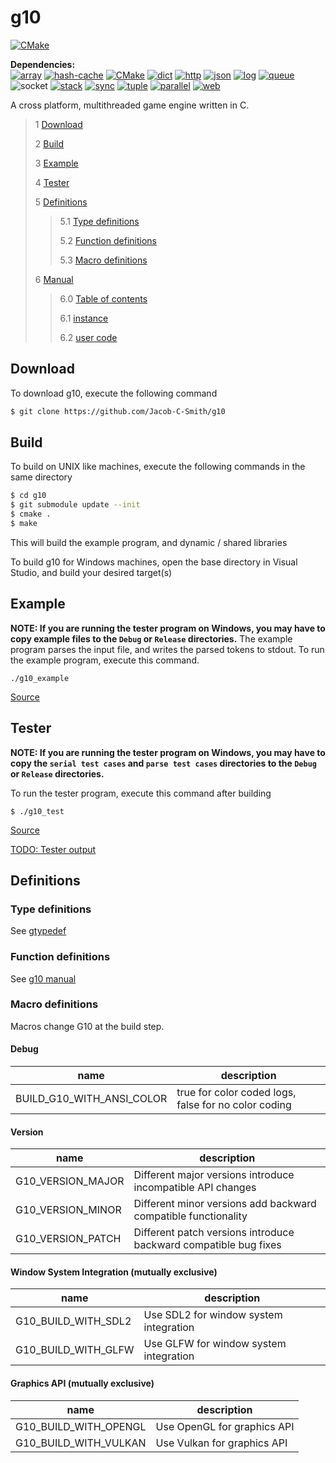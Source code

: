 # g10
[![CMake](https://github.com/Jacob-C-Smith/g10/actions/workflows/cmake.yml/badge.svg)](https://github.com/Jacob-C-Smith/g10/actions/workflows/cmake.yml)

**Dependencies:**\
[![array](https://github.com/Jacob-C-Smith/array/actions/workflows/cmake.yml/badge.svg?branch=main)](https://github.com/Jacob-C-Smith/array/actions/workflows/cmake.yml) [![hash-cache](https://github.com/Jacob-C-Smith/hash-cache/actions/workflows/cmake.yml/badge.svg)](https://github.com/Jacob-C-Smith/hash-cache/actions/workflows/cmake.yml) [![CMake](https://github.com/Jacob-C-Smith/circular-buffer/actions/workflows/cmake.yml/badge.svg)](https://github.com/Jacob-C-Smith/circular-buffer/actions/workflows/cmake.yml) [![dict](https://github.com/Jacob-C-Smith/dict/actions/workflows/cmake.yml/badge.svg)](https://github.com/Jacob-C-Smith/dict/actions/workflows/cmake.yml) [![http](https://github.com/Jacob-C-Smith/http/actions/workflows/cmake.yml/badge.svg)](https://github.com/Jacob-C-Smith/http/actions/workflows/cmake.yml) [![json](https://github.com/Jacob-C-Smith/json/actions/workflows/cmake.yml/badge.svg)](https://github.com/Jacob-C-Smith/json/actions/workflows/cmake.yml) [![log](https://github.com/Jacob-C-Smith/log/actions/workflows/cmake.yml/badge.svg)](https://github.com/Jacob-C-Smith/log/actions/workflows/cmake.yml) [![queue](https://github.com/Jacob-C-Smith/queue/actions/workflows/cmake.yml/badge.svg)](https://github.com/Jacob-C-Smith/queue/actions/workflows/cmake.yml) ![socket](https://github.com/Jacob-C-Smith/socket/actions/workflows/cmake.yml/badge.svg) [![stack](https://github.com/Jacob-C-Smith/stack/actions/workflows/cmake.yml/badge.svg)](https://github.com/Jacob-C-Smith/stack/actions/workflows/cmake.yml) [![sync](https://github.com/Jacob-C-Smith/sync/actions/workflows/cmake.yml/badge.svg)](https://github.com/Jacob-C-Smith/sync/actions/workflows/cmake.yml) [![tuple](https://github.com/Jacob-C-Smith/tuple/actions/workflows/cmake.yml/badge.svg)](https://github.com/Jacob-C-Smith/tuple/actions/workflows/cmake.yml) [![parallel](https://github.com/Jacob-C-Smith/parallel/actions/workflows/cmake.yml/badge.svg)](https://github.com/Jacob-C-Smith/parallel/actions/workflows/cmake.yml) [![web](https://github.com/Jacob-C-Smith/web/actions/workflows/cmake.yml/badge.svg)](https://github.com/Jacob-C-Smith/web/actions/workflows/cmake.yml)

 A cross platform, multithreaded game engine written in C. 
 
 > 1 [Download](#download)
 >
 > 2 [Build](#build)
 >
 > 3 [Example](#example)
 >
 > 4 [Tester](#tester)
 >
 > 5 [Definitions](#definitions)
 >
 >> 5.1 [Type definitions](#type-definitions)
 >>
 >> 5.2 [Function definitions](#function-definitions)
 >>
 >> 5.3 [Macro definitions](#macro-definitinos)
 >>
 > 6 [Manual](#manual)
 >
 >> 6.0 [Table of contents](#topics)
 >>
 >> 6.1 [instance](#instance)
 >>
 >> 6.2 [user code](#user-code)

 ## Download
 To download g10, execute the following command
 ```bash
 $ git clone https://github.com/Jacob-C-Smith/g10
 ```
 ## Build
 To build on UNIX like machines, execute the following commands in the same directory
 ```bash
 $ cd g10
 $ git submodule update --init
 $ cmake .
 $ make
 ```
  This will build the example program, and dynamic / shared libraries

  To build g10 for Windows machines, open the base directory in Visual Studio, and build your desired target(s)
 ## Example
 **NOTE: If you are running the tester program on Windows, you may have to copy example files to the ```Debug``` or ```Release``` directories.**
 The example program parses the input file, and writes the parsed tokens to stdout. To run the example program, execute this command.
 ```
 ./g10_example 
 ```
 [Source](main.c)
 
 ## Tester
 **NOTE: If you are running the tester program on Windows, you may have to copy the ```serial test cases``` and ```parse test cases``` directories to the ```Debug``` or ```Release``` directories.**

 To run the tester program, execute this command after building
 ```
 $ ./g10_test
 ```
 [Source](g10_test.c)
 
 [TODO: Tester output](.)
 ## Definitions
 
 ### Type definitions
 See [gtypedef](./include/g10/gtypedef.h)

 ### Function definitions
 See [g10 manual](./manual/manual.md)

 ### Macro definitions
 Macros change G10 at the build step. 

 #### Debug
 | name                      | description                                          | 
 |---------------------------|------------------------------------------------------| 
 | BUILD_G10_WITH_ANSI_COLOR | true for color coded logs, false for no color coding | 

 #### Version
 | name                      | description                                                      | 
 |---------------------------|------------------------------------------------------------------| 
 | G10_VERSION_MAJOR         | Different major versions introduce incompatible API changes      | 
 | G10_VERSION_MINOR         | Different minor versions add backward compatible functionality   | 
 | G10_VERSION_PATCH         | Different patch versions introduce backward compatible bug fixes | 
 
 #### Window System Integration (mutually exclusive)
 | name                      | description                            | 
 |---------------------------|----------------------------------------| 
 | G10_BUILD_WITH_SDL2       | Use SDL2 for window system integration | 
 | G10_BUILD_WITH_GLFW       | Use GLFW for window system integration | 

 #### Graphics API (mutually exclusive)
 | name                      | description                 | 
 |---------------------------|-----------------------------| 
 | G10_BUILD_WITH_OPENGL     | Use OpenGL for graphics API | 
 | G10_BUILD_WITH_VULKAN     | Use Vulkan for graphics API |